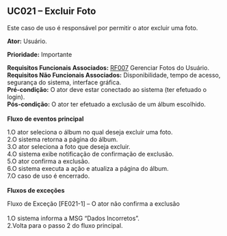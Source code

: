 ## UC021 – Excluir Foto ##

Este caso de uso é responsável por permitir o ator excluir uma foto.

**Ator:** Usuário.

**Prioridade:** Importante

**Requisitos Funcionais Associados:** [RF007](RF007.md) Gerenciar Fotos do Usuário.<br>
<b>Requisitos Não Funcionais Associados:</b> Disponibilidade, tempo de acesso, segurança do sistema, interface gráfica.<br>
<b>Pré-condição:</b> O ator deve estar conectado ao sistema (ter efetuado o login).<br>
<b>Pós-condição:</b> O ator ter efetuado a exclusão de um álbum escolhido.<br>
<br>
<b>Fluxo de eventos principal</b>

1.O ator seleciona o álbum no qual deseja excluir uma foto.<br>
2.O sistema retorna a página do álbum.<br>
3.O ator seleciona a foto que deseja excluir.<br>
4.O sistema exibe notificação de confirmação de exclusão.<br>
5.O ator confirma a exclusão.<br>
6.O sistema executa a ação e atualiza a página do álbum.<br>
7.O caso de uso é encerrado.<br>
<br>
<b>Fluxos de exceções</b>

Fluxo de Exceção [FE021-1] – O ator não confirma a exclusão<br>
<br>
1.O sistema informa a MSG “Dados Incorretos”.<br>
2.Volta para o passo 2 do fluxo principal.<br>
